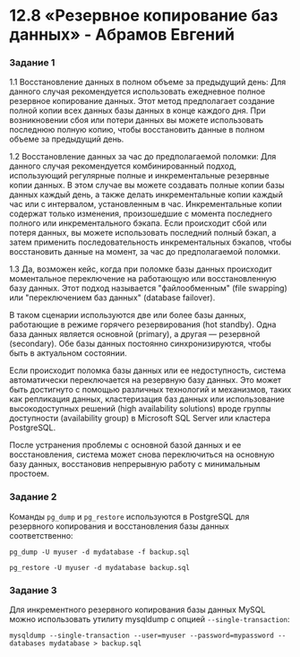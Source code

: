 # 12.8 «Резервное копирование баз данных» - Абрамов Евгений

### Задание 1

1.1 Восстановление данных в полном объеме за предыдущий день:
Для данного случая рекомендуется использовать ежедневное полное резервное копирование данных. Этот метод предполагает создание полной копии всех данных базы данных в конце каждого дня. При возникновении сбоя или потери данных вы можете использовать последнюю полную копию, чтобы восстановить данные в полном объеме за предыдущий день.

1.2 Восстановление данных за час до предполагаемой поломки:
Для данного случая рекомендуется комбинированный подход, использующий регулярные полные и инкрементальные резервные копии данных. В этом случае вы можете создавать полные копии базы данных каждый день, а также делать инкрементальные копии каждый час или с интервалом, установленным в час. Инкрементальные копии содержат только изменения, произошедшие с момента последнего полного или инкрементального бэкапа. Если происходит сбой или потеря данных, вы можете использовать последний полный бэкап, а затем применить последовательность инкрементальных бэкапов, чтобы восстановить данные на момент, за час до предполагаемой поломки.

1.3 Да, возможен кейс, когда при поломке базы данных происходит моментальное переключение на работающую или восстановленную базу данных. Этот подход называется "файлообменным" (file swapping) или "переключением баз данных" (database failover).

В таком сценарии используются две или более базы данных, работающие в режиме горячего резервирования (hot standby). Одна база данных является основной (primary), а другая — резервной (secondary). Обе базы данных постоянно синхронизируются, чтобы быть в актуальном состоянии.

Если происходит поломка базы данных или ее недоступность, система автоматически переключается на резервную базу данных. Это может быть достигнуто с помощью различных технологий и механизмов, таких как репликация данных, кластеризация баз данных или использование высокодоступных решений (high availability solutions) вроде группы доступности (availability group) в Microsoft SQL Server или кластера PostgreSQL.

После устранения проблемы с основной базой данных и ее восстановления, система может снова переключиться на основную базу данных, восстановив непрерывную работу с минимальным простоем.

### Задание 2

Команды ```pg_dump``` и ```pg_restore``` используются в PostgreSQL для резервного копирования и восстановления базы данных соответственно:

```pg_dump -U myuser -d mydatabase -f backup.sql```

```pg_restore -U myuser -d mydatabase backup.sql```

### Задание 3

Для инкрементного резервного копирования базы данных MySQL можно использовать утилиту mysqldump с опцией ```--single-transaction```:

```mysqldump --single-transaction --user=myuser --password=mypassword --databases mydatabase > backup.sql```
